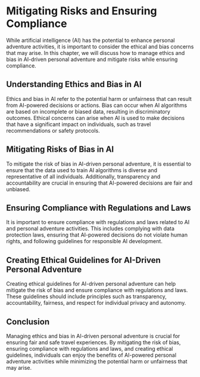 Mitigating Risks and Ensuring Compliance
=============================================================================================================

While artificial intelligence (AI) has the potential to enhance personal adventure activities, it is important to consider the ethical and bias concerns that may arise. In this chapter, we will discuss how to manage ethics and bias in AI-driven personal adventure and mitigate risks while ensuring compliance.

Understanding Ethics and Bias in AI
-----------------------------------

Ethics and bias in AI refer to the potential harm or unfairness that can result from AI-powered decisions or actions. Bias can occur when AI algorithms are based on incomplete or biased data, resulting in discriminatory outcomes. Ethical concerns can arise when AI is used to make decisions that have a significant impact on individuals, such as travel recommendations or safety protocols.

Mitigating Risks of Bias in AI
------------------------------

To mitigate the risk of bias in AI-driven personal adventure, it is essential to ensure that the data used to train AI algorithms is diverse and representative of all individuals. Additionally, transparency and accountability are crucial in ensuring that AI-powered decisions are fair and unbiased.

Ensuring Compliance with Regulations and Laws
---------------------------------------------

It is important to ensure compliance with regulations and laws related to AI and personal adventure activities. This includes complying with data protection laws, ensuring that AI-powered decisions do not violate human rights, and following guidelines for responsible AI development.

Creating Ethical Guidelines for AI-Driven Personal Adventure
------------------------------------------------------------

Creating ethical guidelines for AI-driven personal adventure can help mitigate the risk of bias and ensure compliance with regulations and laws. These guidelines should include principles such as transparency, accountability, fairness, and respect for individual privacy and autonomy.

Conclusion
----------

Managing ethics and bias in AI-driven personal adventure is crucial for ensuring fair and safe travel experiences. By mitigating the risk of bias, ensuring compliance with regulations and laws, and creating ethical guidelines, individuals can enjoy the benefits of AI-powered personal adventure activities while minimizing the potential harm or unfairness that may arise.
